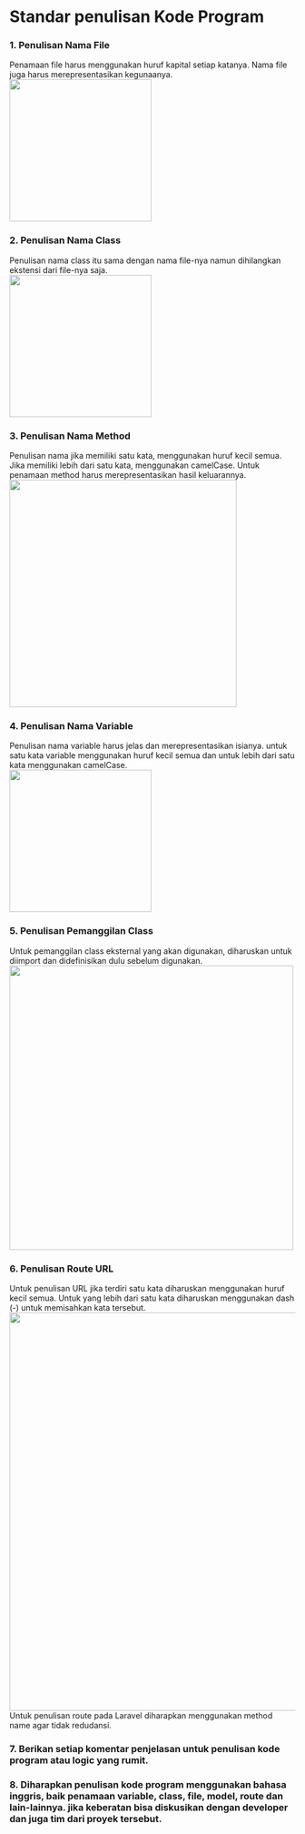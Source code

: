 # Standar penulisan Kode Program

### 1. Penulisan Nama File
Penamaan file harus menggunakan huruf kapital setiap katanya. Nama file juga harus merepresentasikan kegunaanya. <br>
<img height="250" src="https://user-images.githubusercontent.com/77718626/208190182-d1685176-41fc-4d95-bef4-d26ff65879cd.png">

### 2. Penulisan Nama Class
Penulisan nama class itu sama dengan nama file-nya namun dihilangkan ekstensi dari file-nya saja.<br>
<img height="250" src="https://user-images.githubusercontent.com/77718626/208190793-f912527a-32fa-4763-aead-df1395c80057.png">

### 3. Penulisan Nama Method
Penulisan nama jika memiliki satu kata, menggunakan huruf kecil semua. Jika memiliki lebih dari satu kata, menggunakan camelCase. Untuk penamaan method harus merepresentasikan hasil keluarannya.<br>
<img height="400" src="https://user-images.githubusercontent.com/77718626/208191386-86dde7de-6af0-4a79-a78d-0bb69f5fc508.png">

### 4. Penulisan Nama Variable
Penulisan nama variable harus jelas dan merepresentasikan isianya. untuk satu kata variable menggunakan huruf kecil semua dan untuk lebih dari satu kata menggunakan camelCase.<br>
<img height="250" src="https://user-images.githubusercontent.com/77718626/208192037-05ec7e25-06ec-4628-ab4c-3f6ee46be717.png">

### 5. Penulisan Pemanggilan Class
Untuk pemanggilan class eksternal yang akan digunakan, diharuskan untuk diimport dan didefinisikan dulu sebelum digunakan.<br>
<img height="500" src="https://user-images.githubusercontent.com/77718626/208193582-67b1551b-2bd8-43cd-b1b2-3239325acb93.png">

### 6. Penulisan Route URL
Untuk penulisan URL jika terdiri satu kata diharuskan menggunakan huruf kecil semua. Untuk yang lebih dari satu kata diharuskan menggunakan dash (-) untuk memisahkan kata tersebut. <br>
<img src="https://user-images.githubusercontent.com/77718626/208197727-7acd9477-96a8-4d2a-b35c-388324a7175a.png" width="700"> <br>
Untuk penulisan route pada Laravel diharapkan menggunakan method name agar tidak redudansi.

### 7. Berikan setiap komentar penjelasan untuk penulisan kode program atau logic yang rumit.<br>

### 8. Diharapkan penulisan kode program menggunakan bahasa inggris, baik penamaan variable, class, file, model, route dan lain-lainnya. jika keberatan bisa diskusikan dengan developer dan juga tim dari proyek tersebut. <br>
